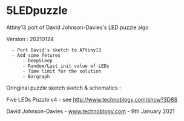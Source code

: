 # 5LEDpuzzle
Attiny13 port of David Johnson-Davies's LED puzzle algo 

Version : 20210124

      - Port David's sketch to ATtiny13 
      - Add some fetures
          - DeepSleep
          - Random/Last init value of LEDs
          - Time limit for the solution
          - Bargraph

Oringinal puzzle sketch sketch & schematics : 

 Five LEDs Puzzle v4 - see http://www.technoblogy.com/show?3D8S
 
 David Johnson-Davies - www.technoblogy.com - 9th January 2021
 

